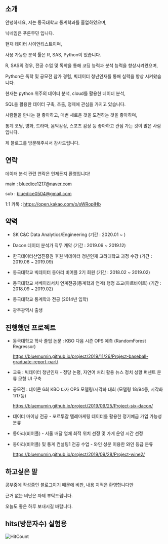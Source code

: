 ## 소개

안녕하세요, 저는 동국대학교 통계학과를 졸업하였으며,

닉네임은 푸른무민 입니다.

현재 데이터 사이언티스트이며,

사용 가능한 분석 툴은 R, SAS, Python이 있습니다.

R, SAS의 경우, 전공 수업 및 독학을 통해 코딩 능력과 분석 능력을 향상시켜왔으며,

Python은 독학 및 공모전 참가 경험, 빅데이터 청년인재를 통해 실력을 향상 시켜왔습니다.

현재는 python 위주의 데이터 분석, cloud를 활용한 데이터 분석,

SQL을 활용한 데이터 구축, 추출, 정제에 관심을 가지고 있습니다.

사람들을 만나는 걸 좋아하고, 매번 새로운 것을 도전하는 것을 좋아하며,

통계 코딩, 영화, 드라마, 음악감상, 스포츠 감상 등 좋아하고 관심 가는 것이 많은 사람입니다.

제 블로그를 방문해주셔서 감사드립니다.

## 연락

데이터 분석 관련 연락은 언제든지 환영입니다!

main : bluedice1217@naver.com

sub : bluedice0504@gmail.com

1:1 카톡 : <https://open.kakao.com/o/sWRopIHb>


## 약력

- SK C&C Data Analytics/Engineering (기간 : 2020.01 ~ )

- Dacon 데이터 분석가 직무 계약 (기간 : 2019.09 ~ 2019.12)

- 한국데이터산업진흥원 후원 빅데이터 청년인재 고려대학교 과정 수강 (기간 : 2019.06 ~ 2019.09)

- 동국대학교 빅데이터 동아리 비어플 2기 회원 (기간 : 2018.02 ~ 2019.02)

- 동국대학교 서베이리서치 연계전공(통계학과 연계) 행정 조교(아르바이트) (기간 : 2018.09 ~ 2019.02)

- 동국대학교 통계학과 전공 (2014년 입학)

- 광주광역시 출생

## 진행했던 프로젝트

- 동국대학교 학사 졸업 논문 : KBO 다음 시즌 OPS 예측 (RandomForest Regressor)

  <https://bluemumin.github.io/project/2019/11/26/Project-baseball-graduate-report-part/>
  
- 교육 : 빅데이터 청년인재 - 정당 논평, 자연어 처리 활용 뉴스 정치 성향 퍼센트 분류 모형 UI 구축
  
- 공모전 : 데이콘 6회 KBO 타자 OPS 모델링/시각화 대회 (모델링 18/94등, 시각화 1/17등)

  <https://bluemumin.github.io/project/2019/09/25/Project-six-dacon/>

- 데이터 마이닝 전공 - 포르투갈 텔레마케팅 데이터를 활용한 정기예금 가입 가능성 분류

- 동아리(비어플) - 서울 배달 업체 최적 위치 선정 및 가게 운영 시간 선정

- 동아리(비어플) 및 통계 컨설팅1 전공 수업 - 와인 성분 이용한 와인 등급 분류

  <https://bluemumin.github.io/project/2019/09/28/Project-wine2/>

## 하고싶은 말

공부중에 작성중인 블로그이기 때문에 비판, 내용 지적은 환영합니다만 

근거 없는 비난은 자제 부탁드립니다.

오늘도 좋은 하루 보내시길 바랍니다.

## hits(방문자수) 실험용

![HitCount](http://hits.dwyl.com/bluemumin/bluemumingithubio.svg)